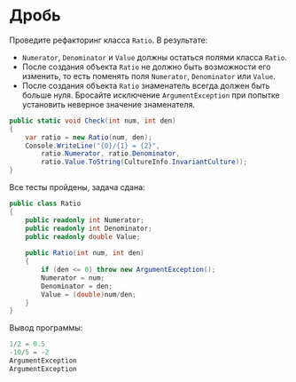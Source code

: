 # Дробь

Проведите рефакторинг класса `Ratio`. В результате:
- `Numerator`, `Denominator` и `Value` должны остаться полями класса `Ratio`.
- После создания объекта `Ratio` не должно быть возможности его изменить, то есть поменять поля `Numerator`, `Denominator` или `Value`.
- После создания объекта `Ratio` знаменатель всегда должен быть больше нуля. Бросайте исключение `ArgumentException` при попытке установить неверное значение знаменателя.


```cs
public static void Check(int num, int den)
{
    var ratio = new Ratio(num, den);
    Console.WriteLine("{0}/{1} = {2}",
        ratio.Numerator, ratio.Denominator,
        ratio.Value.ToString(CultureInfo.InvariantCulture));
}
```

Все тесты пройдены, задача сдана:
```cs
public class Ratio
{
    public readonly int Numerator;
    public readonly int Denominator;
    public readonly double Value;
    
    public Ratio(int num, int den)
    {
        if (den <= 0) throw new ArgumentException();
        Numerator = num;
        Denominator = den;
        Value = (double)num/den;
    }
}
```

Вывод программы:
```cs
1/2 = 0.5
-10/5 = -2
ArgumentException
ArgumentException
```
